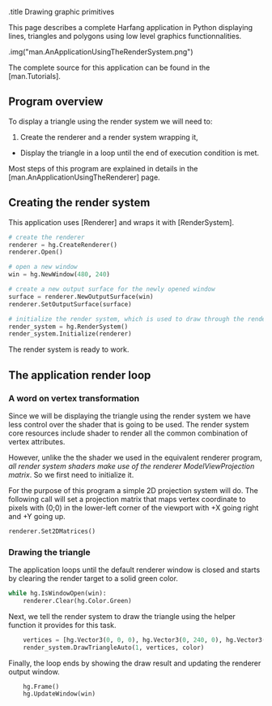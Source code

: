 .title Drawing graphic primitives

This page describes a complete Harfang application in Python displaying lines, triangles and polygons using low level graphics functionnalities.

.img("man.AnApplicationUsingTheRenderSystem.png")

The complete source for this application can be found in the [man.Tutorials].

## Program overview

To display a triangle using the render system we will need to:

1. Create the renderer and a render system wrapping it,
* Display the triangle in a loop until the end of execution condition is met.

Most steps of this program are explained in details in the [man.AnApplicationUsingTheRenderer] page.

## Creating the render system

This application uses [Renderer] and wraps it with [RenderSystem].

```python
# create the renderer
renderer = hg.CreateRenderer()
renderer.Open()

# open a new window
win = hg.NewWindow(480, 240)

# create a new output surface for the newly opened window
surface = renderer.NewOutputSurface(win)
renderer.SetOutputSurface(surface)

# initialize the render system, which is used to draw through the renderer
render_system = hg.RenderSystem()
render_system.Initialize(renderer)
```

The render system is ready to work.

## The application render loop

### A word on vertex transformation

Since we will be displaying the triangle using the render system we have less control over the shader that is going to be used. The render system core resources include shader to render all the common combination of vertex attributes.

However, unlike the the shader we used in the equivalent renderer program, _all render system shaders make use of the renderer ModelViewProjection matrix_. So we first need to initialize it.

For the purpose of this program a simple 2D projection system will do. The following call will set a projection matrix that maps vertex coordinate to pixels with (0;0) in the lower-left corner of the viewport with +X going right and +Y going up.

```python
renderer.Set2DMatrices()
```

### Drawing the triangle

The application loops until the default renderer window is closed and starts by clearing the render target to a solid green color.

```python
while hg.IsWindowOpen(win):
	renderer.Clear(hg.Color.Green)
```

Next, we tell the render system to draw the triangle using the helper function it provides for this task.

```python
	vertices = [hg.Vector3(0, 0, 0), hg.Vector3(0, 240, 0), hg.Vector3(480, 240, 0)]
	render_system.DrawTriangleAuto(1, vertices, color)
```

Finally, the loop ends by showing the draw result and updating the renderer output window.

```python
	hg.Frame()
	hg.UpdateWindow(win)
```
